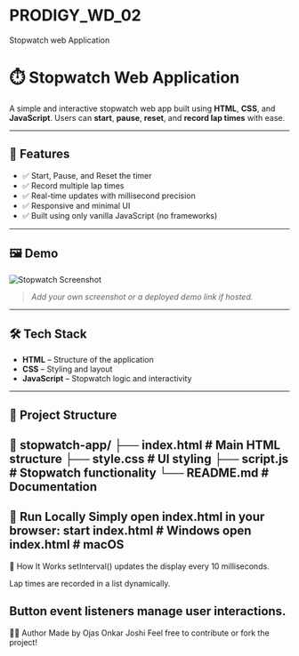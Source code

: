 # PRODIGY_WD_02
Stopwatch  web Application
# ⏱️ Stopwatch Web Application

A simple and interactive stopwatch web app built using **HTML**, **CSS**, and **JavaScript**. Users can **start**, **pause**, **reset**, and **record lap times** with ease.

---

## 🚀 Features

- ✅ Start, Pause, and Reset the timer
- ✅ Record multiple lap times
- ✅ Real-time updates with millisecond precision
- ✅ Responsive and minimal UI
- ✅ Built using only vanilla JavaScript (no frameworks)

---

## 🖼️ Demo

![Stopwatch Screenshot](screenshot.png)

> _Add your own screenshot or a deployed demo link if hosted._

---

## 🛠️ Tech Stack

- **HTML** – Structure of the application
- **CSS** – Styling and layout
- **JavaScript** – Stopwatch logic and interactivity

---

## 📂 Project Structure

📁 stopwatch-app/
├── index.html # Main HTML structure
├── style.css # UI styling
├── script.js # Stopwatch functionality
└── README.md # Documentation
---
🚴 Run Locally
Simply open index.html in your browser:
start index.html    # Windows
open index.html     # macOS
---
🧩 How It Works
setInterval() updates the display every 10 milliseconds.

Lap times are recorded in a list dynamically.

Button event listeners manage user interactions.
---
👨‍💻 Author
Made by Ojas Onkar Joshi
Feel free to contribute or fork the project!
